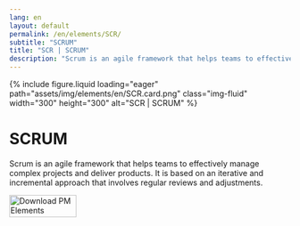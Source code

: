```yaml
---
lang: en
layout: default
permalink: /en/elements/SCR/
subtitle: "SCRUM"
title: "SCR | SCRUM"
description: "Scrum is an agile framework that helps teams to effectively manage complex projects and deliver products. It is based on an iterative and incremental approach that involves regular reviews and adjustments."
---
```


{% include figure.liquid loading="eager" path="assets/img/elements/en/SCR.card.png" class="img-fluid" width="300" height="300" alt="SCR | SCRUM" %}

# SCRUM

Scrum is an agile framework that helps teams to effectively manage complex projects and deliver products. It is based on an iterative and incremental approach that involves regular reviews and adjustments.

<a href="https://apps.apple.com/app/apple-store/id6738084498?pt=127441684&ct=website&mt=8">
  <img src="{{ "assets/img/en/appstore.png" | relative_url }}" width="120" height="40" alt="Download PM Elements">
</a>
